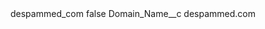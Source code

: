 <?xml version="1.0" encoding="UTF-8"?>
<CustomMetadata xmlns="http://soap.sforce.com/2006/04/metadata" xmlns:xsi="http://www.w3.org/2001/XMLSchema-instance" xmlns:xsd="http://www.w3.org/2001/XMLSchema">
    <label>despammed_com</label>
    <protected>false</protected>
    <values>
        <field>Domain_Name__c</field>
        <value xsi:type="xsd:string">despammed.com</value>
    </values>
</CustomMetadata>
